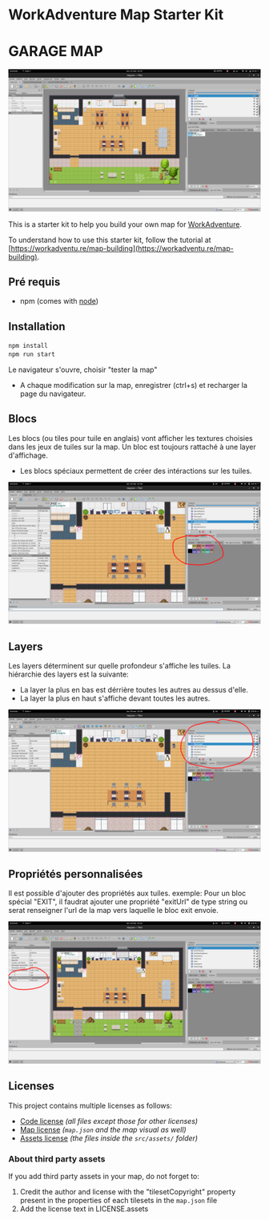 # WorkAdventure Map Starter Kit
# GARAGE MAP

![map](./docs/map.png)

This is a starter kit to help you build your own map for [WorkAdventure](https://workadventu.re).

To understand how to use this starter kit, follow the tutorial at [https://workadventu.re/map-building](https://workadventu.re/map-building).

## Pré requis

- npm (comes with [node](https://nodejs.org/en/))

## Installation

```bash
npm install
npm run start
```

Le navigateur s'ouvre, choisir "tester la map"

- A chaque modification sur la map, enregistrer (ctrl+s) et recharger la page du navigateur.

## Blocs

Les blocs (ou tiles pour tuile en anglais) vont afficher les textures choisies dans les jeux de tuiles sur la map.
Un bloc est toujours rattaché à une layer d'affichage.
- Les blocs spéciaux permettent de créer des intéractions sur les tuiles.

![map](./docs/blocs.png)

## Layers

Les layers déterminent sur quelle profondeur s'affiche les tuiles.
La hiérarchie des layers est la suivante:
- La layer la plus en bas est dérrière toutes les autres au dessus d'elle.
- La layer la plus en haut s'affiche devant toutes les autres.

![map](./docs/layers.png)

## Propriétés personnalisées

Il est possible d'ajouter des propriétés aux tuiles.
exemple: Pour un bloc spécial "EXIT", il faudrat ajouter une propriété "exitUrl" de type string ou serat renseigner l'url de la map vers laquelle le bloc exit envoie.

![map](./docs/props.png)

## Licenses

This project contains multiple licenses as follows:

* [Code license](./LICENSE.code) *(all files except those for other licenses)*
* [Map license](./LICENSE.map) *(`map.json` and the map visual as well)*
* [Assets license](./LICENSE.assets) *(the files inside the `src/assets/` folder)*

### About third party assets

If you add third party assets in your map, do not forget to:
1. Credit the author and license with the "tilesetCopyright" property present in the properties of each tilesets in the `map.json` file
2. Add the license text in LICENSE.assets
